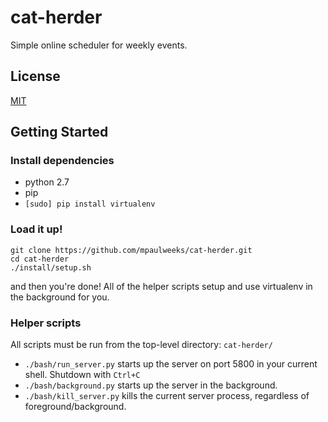 # cat-herder

Simple online scheduler for weekly events.

## License

[MIT](/LICENSE)

## Getting Started

### Install dependencies
- python 2.7
- pip
- `[sudo] pip install virtualenv`

### Load it up!

```
git clone https://github.com/mpaulweeks/cat-herder.git
cd cat-herder
./install/setup.sh
```

and then you're done! All of the helper scripts setup and use virtualenv in the background for you.

### Helper scripts

All scripts must be run from the top-level directory: `cat-herder/`
- `./bash/run_server.py` starts up the server on port 5800 in your current shell. Shutdown with `Ctrl+C`
- `./bash/background.py` starts up the server in the background.
- `./bash/kill_server.py` kills the current server process, regardless of foreground/background.